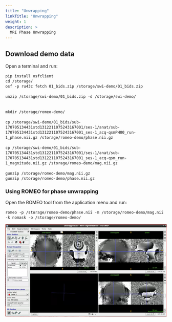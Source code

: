 ```yaml
---
title: "Unwrapping"
linkTitle: "Unwrapping"
weight: 1
description: >
  MRI Phase Unwrapping
---
```


## Download demo data
Open a terminal and run:
```
pip install osfclient
cd /storage/
osf -p ru43c fetch 01_bids.zip /storage/swi-demo/01_bids.zip

unzip /storage/swi-demo/01_bids.zip -d /storage/swi-demo/


mkdir /storage/romeo-demo/

cp /storage/swi-demo/01_bids/sub-170705134431std1312211075243167001/ses-1/anat/sub-170705134431std1312211075243167001_ses-1_acq-qsmPH00_run-1_phase.nii.gz /storage/romeo-demo/phase.nii.gz

cp /storage/swi-demo/01_bids/sub-170705134431std1312211075243167001/ses-1/anat/sub-170705134431std1312211075243167001_ses-1_acq-qsm_run-1_magnitude.nii.gz /storage/romeo-demo/mag.nii.gz

gunzip /storage/romeo-demo/mag.nii.gz
gunzip /storage/romeo-demo/phase.nii.gz
```

### Using ROMEO for phase unwrapping
Open the ROMEO tool from the application menu and run:
```
romeo -p /storage/romeo-demo/phase.nii -m /storage/romeo-demo/mag.nii -k nomask -o /storage/romeo-demo/
```
![Romeo](/MRIPhase_Tutorial/romeo.PNG 'Romeo')



